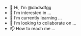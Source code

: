 - 👋 Hi, I’m @dadsdfgg
- 👀 I’m interested in ...
- 🌱 I’m currently learning ...
- 💞️ I’m looking to collaborate on ...
- 📫 How to reach me ...

<!---
dadsdfgg/dadsdfgg is a ✨ special ✨ repository because its `README.md` (this file) appears on your GitHub profile.
You can click the Preview link to take a look at your changes.
--->
